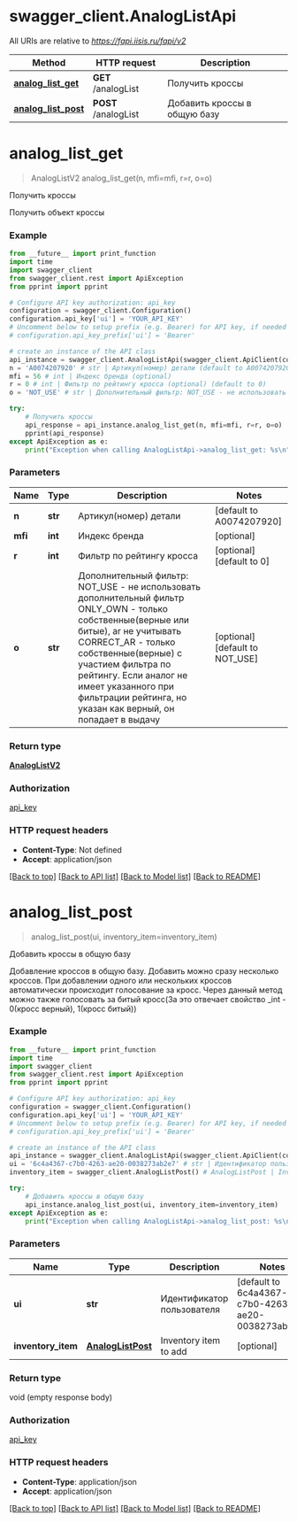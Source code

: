 # swagger_client.AnalogListApi

All URIs are relative to *https://fapi.iisis.ru/fapi/v2*

Method | HTTP request | Description
------------- | ------------- | -------------
[**analog_list_get**](AnalogListApi.md#analog_list_get) | **GET** /analogList | Получить кроссы
[**analog_list_post**](AnalogListApi.md#analog_list_post) | **POST** /analogList | Добавить кроссы в общую базу


# **analog_list_get**
> AnalogListV2 analog_list_get(n, mfi=mfi, r=r, o=o)

Получить кроссы

Получить объект кроссы

### Example
```python
from __future__ import print_function
import time
import swagger_client
from swagger_client.rest import ApiException
from pprint import pprint

# Configure API key authorization: api_key
configuration = swagger_client.Configuration()
configuration.api_key['ui'] = 'YOUR_API_KEY'
# Uncomment below to setup prefix (e.g. Bearer) for API key, if needed
# configuration.api_key_prefix['ui'] = 'Bearer'

# create an instance of the API class
api_instance = swagger_client.AnalogListApi(swagger_client.ApiClient(configuration))
n = 'A0074207920' # str | Артикул(номер) детали (default to A0074207920)
mfi = 56 # int | Индекс бренда (optional)
r = 0 # int | Фильтр по рейтингу кросса (optional) (default to 0)
o = 'NOT_USE' # str | Дополнительный фильтр: NOT_USE - не использовать дополнительный фильтр ONLY_OWN - только собственные(верные или битые), ar не учитывать CORRECT_AR - только собственные(верные) с участием фильтра по рейтингу. Если аналог не имеет указанного при фильтрации рейтинга, но указан как верный, он попадает в выдачу  (optional) (default to NOT_USE)

try:
    # Получить кроссы
    api_response = api_instance.analog_list_get(n, mfi=mfi, r=r, o=o)
    pprint(api_response)
except ApiException as e:
    print("Exception when calling AnalogListApi->analog_list_get: %s\n" % e)
```

### Parameters

Name | Type | Description  | Notes
------------- | ------------- | ------------- | -------------
 **n** | **str**| Артикул(номер) детали | [default to A0074207920]
 **mfi** | **int**| Индекс бренда | [optional] 
 **r** | **int**| Фильтр по рейтингу кросса | [optional] [default to 0]
 **o** | **str**| Дополнительный фильтр: NOT_USE - не использовать дополнительный фильтр ONLY_OWN - только собственные(верные или битые), ar не учитывать CORRECT_AR - только собственные(верные) с участием фильтра по рейтингу. Если аналог не имеет указанного при фильтрации рейтинга, но указан как верный, он попадает в выдачу  | [optional] [default to NOT_USE]

### Return type

[**AnalogListV2**](AnalogListV2.md)

### Authorization

[api_key](../README.md#api_key)

### HTTP request headers

 - **Content-Type**: Not defined
 - **Accept**: application/json

[[Back to top]](#) [[Back to API list]](../README.md#documentation-for-api-endpoints) [[Back to Model list]](../README.md#documentation-for-models) [[Back to README]](../README.md)

# **analog_list_post**
> analog_list_post(ui, inventory_item=inventory_item)

Добавить кроссы в общую базу

Добавление кроссов в общую базу. Добавить можно сразу несколько кроссов. При добавлении одного или нескольких кроссов автоматически происходит голосование за кросс. Через данный метод можно также голосовать за битый кросс(За это отвечает свойство _int - 0(кросс верный), 1(кросс битый))

### Example
```python
from __future__ import print_function
import time
import swagger_client
from swagger_client.rest import ApiException
from pprint import pprint

# Configure API key authorization: api_key
configuration = swagger_client.Configuration()
configuration.api_key['ui'] = 'YOUR_API_KEY'
# Uncomment below to setup prefix (e.g. Bearer) for API key, if needed
# configuration.api_key_prefix['ui'] = 'Bearer'

# create an instance of the API class
api_instance = swagger_client.AnalogListApi(swagger_client.ApiClient(configuration))
ui = '6c4a4367-c7b0-4263-ae20-0038273ab2e7' # str | Идентификатор пользователя (default to 6c4a4367-c7b0-4263-ae20-0038273ab2e7)
inventory_item = swagger_client.AnalogListPost() # AnalogListPost | Inventory item to add (optional)

try:
    # Добавить кроссы в общую базу
    api_instance.analog_list_post(ui, inventory_item=inventory_item)
except ApiException as e:
    print("Exception when calling AnalogListApi->analog_list_post: %s\n" % e)
```

### Parameters

Name | Type | Description  | Notes
------------- | ------------- | ------------- | -------------
 **ui** | **str**| Идентификатор пользователя | [default to 6c4a4367-c7b0-4263-ae20-0038273ab2e7]
 **inventory_item** | [**AnalogListPost**](AnalogListPost.md)| Inventory item to add | [optional] 

### Return type

void (empty response body)

### Authorization

[api_key](../README.md#api_key)

### HTTP request headers

 - **Content-Type**: application/json
 - **Accept**: application/json

[[Back to top]](#) [[Back to API list]](../README.md#documentation-for-api-endpoints) [[Back to Model list]](../README.md#documentation-for-models) [[Back to README]](../README.md)

